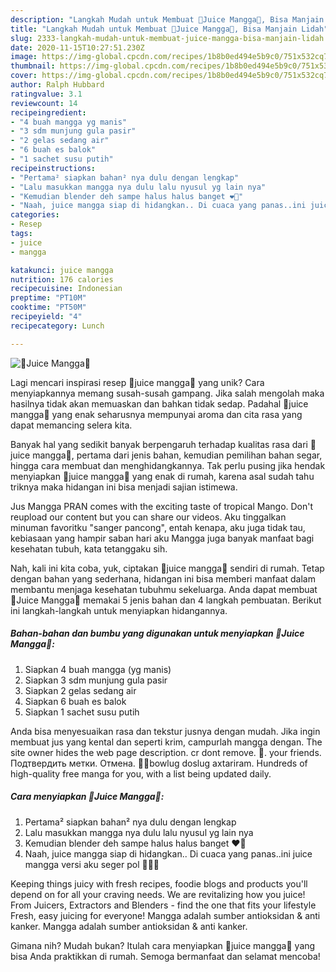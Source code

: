```yaml
---
description: "Langkah Mudah untuk Membuat 🍹Juice Mangga🍹, Bisa Manjain Lidah"
title: "Langkah Mudah untuk Membuat 🍹Juice Mangga🍹, Bisa Manjain Lidah"
slug: 2333-langkah-mudah-untuk-membuat-juice-mangga-bisa-manjain-lidah
date: 2020-11-15T10:27:51.230Z
image: https://img-global.cpcdn.com/recipes/1b8b0ed494e5b9c0/751x532cq70/🍹juice-mangga🍹-foto-resep-utama.jpg
thumbnail: https://img-global.cpcdn.com/recipes/1b8b0ed494e5b9c0/751x532cq70/🍹juice-mangga🍹-foto-resep-utama.jpg
cover: https://img-global.cpcdn.com/recipes/1b8b0ed494e5b9c0/751x532cq70/🍹juice-mangga🍹-foto-resep-utama.jpg
author: Ralph Hubbard
ratingvalue: 3.1
reviewcount: 14
recipeingredient:
- "4 buah mangga yg manis"
- "3 sdm munjung gula pasir"
- "2 gelas sedang air"
- "6 buah es balok"
- "1 sachet susu putih"
recipeinstructions:
- "Pertama² siapkan bahan² nya dulu dengan lengkap"
- "Lalu masukkan mangga nya dulu lalu nyusul yg lain nya"
- "Kemudian blender deh sampe halus halus banget ❤️🥭"
- "Naah, juice mangga siap di hidangkan.. Di cuaca yang panas..ini juice mangga versi aku seger pol 🥳🥳🥳"
categories:
- Resep
tags:
- juice
- mangga

katakunci: juice mangga 
nutrition: 176 calories
recipecuisine: Indonesian
preptime: "PT10M"
cooktime: "PT50M"
recipeyield: "4"
recipecategory: Lunch

---
```



![🍹Juice Mangga🍹](https://img-global.cpcdn.com/recipes/1b8b0ed494e5b9c0/751x532cq70/🍹juice-mangga🍹-foto-resep-utama.jpg)

Lagi mencari inspirasi resep 🍹juice mangga🍹 yang unik? Cara menyiapkannya memang susah-susah gampang. Jika salah mengolah maka hasilnya tidak akan memuaskan dan bahkan tidak sedap. Padahal 🍹juice mangga🍹 yang enak seharusnya mempunyai aroma dan cita rasa yang dapat memancing selera kita.

Banyak hal yang sedikit banyak berpengaruh terhadap kualitas rasa dari 🍹juice mangga🍹, pertama dari jenis bahan, kemudian pemilihan bahan segar, hingga cara membuat dan menghidangkannya. Tak perlu pusing jika hendak menyiapkan 🍹juice mangga🍹 yang enak di rumah, karena asal sudah tahu triknya maka hidangan ini bisa menjadi sajian istimewa.

Jus Mangga PRAN comes with the exciting taste of tropical Mango. Don&#39;t reupload our content but you can share our videos. Aku tinggalkan minuman favoritku &#34;sanger pancong&#34;, entah kenapa, aku juga tidak tau, kebiasaan yang hampir saban hari aku Mangga juga banyak manfaat bagi kesehatan tubuh, kata tetanggaku sih.


Nah, kali ini kita coba, yuk, ciptakan 🍹juice mangga🍹 sendiri di rumah. Tetap dengan bahan yang sederhana, hidangan ini bisa memberi manfaat dalam membantu menjaga kesehatan tubuhmu sekeluarga. Anda dapat membuat 🍹Juice Mangga🍹 memakai 5 jenis bahan dan 4 langkah pembuatan. Berikut ini langkah-langkah untuk menyiapkan hidangannya.

<!--inarticleads1-->

##### Bahan-bahan dan bumbu yang digunakan untuk menyiapkan 🍹Juice Mangga🍹:

1. Siapkan 4 buah mangga (yg manis)
1. Siapkan 3 sdm munjung gula pasir
1. Siapkan 2 gelas sedang air
1. Siapkan 6 buah es balok
1. Siapkan 1 sachet susu putih


Anda bisa menyesuaikan rasa dan tekstur jusnya dengan mudah. Jika ingin membuat jus yang kental dan seperti krim, campurlah mangga dengan. The site owner hides the web page description. cr dont remove. 🍹. your friends. Подтвердить метки. Отмена. 🍹🍹bowlug doslug axtariram. Hundreds of high-quality free manga for you, with a list being updated daily. 

<!--inarticleads2-->

##### Cara menyiapkan 🍹Juice Mangga🍹:

1. Pertama² siapkan bahan² nya dulu dengan lengkap
1. Lalu masukkan mangga nya dulu lalu nyusul yg lain nya
1. Kemudian blender deh sampe halus halus banget ❤️🥭
1. Naah, juice mangga siap di hidangkan.. Di cuaca yang panas..ini juice mangga versi aku seger pol 🥳🥳🥳


Keeping things juicy with fresh recipes, foodie blogs and products you&#39;ll depend on for all your craving needs. We are revitalizing how you juice! From Juicers, Extractors and Blenders - find the one that fits your lifestyle Fresh, easy juicing for everyone! Mangga adalah sumber antioksidan &amp; anti kanker. Mangga adalah sumber antioksidan &amp; anti kanker. 

Gimana nih? Mudah bukan? Itulah cara menyiapkan 🍹juice mangga🍹 yang bisa Anda praktikkan di rumah. Semoga bermanfaat dan selamat mencoba!
